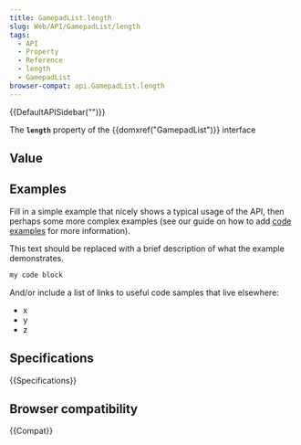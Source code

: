 ```yaml
---
title: GamepadList.length
slug: Web/API/GamepadList/length
tags:
  - API
  - Property
  - Reference
  - length
  - GamepadList
browser-compat: api.GamepadList.length
---
```

{{DefaultAPISidebar("")}}

The **`length`** property of the {{domxref("GamepadList")}} interface 

## Value



## Examples

Fill in a simple example that nicely shows a typical usage of the API, then perhaps some more complex examples (see our guide on how to add [code examples](/en-US/docs/MDN/Contribute/Structures/Code_examples) for more information).

This text should be replaced with a brief description of what the example demonstrates.

```js
my code block
```

And/or include a list of links to useful code samples that live elsewhere:

*   x
*   y
*   z

## Specifications

{{Specifications}}

## Browser compatibility

{{Compat}}


